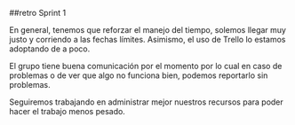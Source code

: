 ##retro Sprint 1

En general, tenemos que reforzar el manejo del tiempo, solemos llegar muy justo y corriendo a las fechas límites. Asimismo, el uso de Trello lo estamos adoptando de a poco.

El grupo tiene buena comunicación por el momento por lo cual en caso de problemas o de ver que algo no funciona bien, podemos reportarlo sin problemas.

Seguiremos trabajando en administrar mejor nuestros recursos para poder hacer el trabajo menos pesado.
